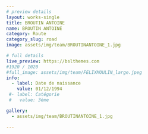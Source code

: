 ```yaml
---
# preview details
layout: works-single
title: BROUTIN ANTOINE
name: BROUTIN ANTOINE
category: Route
category_slug: road
image: assets/img/team/BROUTINANTOINE_1.jpg

# full details
live_preview: https://bslthemes.com
#1920 / 1020
#full_image: assets/img/team/FELIXMOULIN_large.jpeg
info:
  - label: Date de naissance
    value: 01/12/1994
 #- label: Catégorie 
 #   value: 3ème

gallery:
  - assets/img/team/BROUTINANTOINE_1.jpg

---
```

